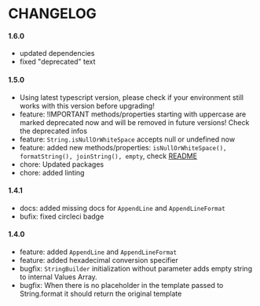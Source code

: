 # CHANGELOG
#### 1.6.0
- updated dependencies
- fixed "deprecated" text

#### 1.5.0
- Using latest typescript version, please check if your environment still works with this version before upgrading!
- feature: !IMPORTANT methods/properties starting with uppercase are marked deprecated now and will be removed in future versions! Check the deprecated infos
- feature: `String.isNullOrWhiteSpace` accepts null or undefined now
- feature: added new methods/properties: `isNullOrWhiteSpace(), formatString(), joinString(), empty`, check [README](https://github.com/sevensc/typescript-string-operations/blob/main/README.md)
- chore: Updated packages
- chore: added linting

#### 1.4.1
- docs: added missing docs for `AppendLine` and `AppendLineFormat`
- bufix: fixed circleci badge

#### 1.4.0
- feature: added `AppendLine` and `AppendLineFormat`
- feature: added hexadecimal conversion specifier
- bugfix: `StringBuilder` initialization without parameter adds empty string to internal Values Array.
- bugfix: When there is no placeholder in the template passed to String.format it should return the original template
